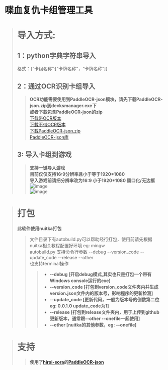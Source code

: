 # 喋血复仇卡组管理工具
> # 导入方式:  
> ## 1：python字典字符串导入  
> 格式：{“卡组名称”:["卡牌名称"，“卡牌名称”]}  
> ## 2：通过OCR识别卡组导入  
>> **OCR功能需要使用到PaddleOCR-json模块，请先下载PaddleOCR-json.zip到decksmanager.exe下**  
>> **或者下载包含PaddleOCR-json的zip**  
[下载带OCR版本](https://github.com/PilotSherlock/b4bdeckmanager/releases/download/DeckManager_v0.0.1.1/b4bdeckmanager_v0.0.1.1_OCR.zip)  
[下载不带OCR版本](https://github.com/PilotSherlock/b4bdeckmanager/releases/download/DeckManager_v0.0.1.1/b4bdeckmanager_v0.0.1.1_withoutOCR.zip)  
[下载PaddleOCR-json.zip](https://github.com/PilotSherlock/b4bdeckmanager/releases/download/PaddleOCR-json/PaddleOCR-json.zip)   
[PaddleOCR-json库](https://github.com/hiroi-sora/PaddleOCR-json)  
> ## 3: 导入卡组到游戏  
>> **支持一键导入游戏**  
>> **目前仅仅支持16:9分辨率且小于等于1920*1080**  
>> **导入游戏前请把分辨率改为16:9 小于1920*1080 窗口化/无边框**  
>> ![image](https://user-images.githubusercontent.com/42969918/214327184-a39095af-cccf-459c-ac59-7c6950c33c1c.png)  
>> ![image](https://user-images.githubusercontent.com/42969918/214327251-daee32e8-3eac-4d98-a356-ced47280c5c8.png)  

> # 打包  
> **此软件使用nuitka打包**  
>> 文件目录下有autobuild.py可以帮助经行打包，使用前请先根据nuitka相关教程配置好环境 eg:  mingw  
>> autobuild.py 支持命令行参数 --debug --version_code --update_code --release --other  
>> 也支持terminal操作  
>>> + **--debug         [开启debug模式,其实也只是打包一个带有Windows console运行的exe]**  
>>> + **--version_code         [打包到version_code文件夹内并生成version.json文件内的版本号，影响程序的更新检测]**  
>>> + **--update_code         [更新代码，一般为版本号的倒数第二位 eg: 0.0.1.0 update_code为1]**  
>>> + **--release         [打包到release文件夹内，用于上传到github更新版本，通常跟--other --onefile一起使用]**  
>>> + **--other         [nuitka的其他参数，eg: --onefile]**  

> # 支持
>> **使用了[hiroi-sora](https://github.com/hiroi-sora)的[PaddleOCR-json](https://github.com/hiroi-sora/PaddleOCR-json)**
